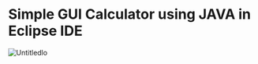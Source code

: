 # Simple GUI Calculator using JAVA in Eclipse IDE

![Untitledlo](https://user-images.githubusercontent.com/64765400/94218743-f14c9200-fe99-11ea-9824-db9bfe48bd4d.png)
